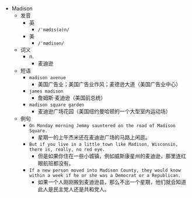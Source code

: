 - Madison
  - 发音
    - 英
      - `/'mædɪs(ə)n/`
    - 美
      - `/'mædisən/`
  - 词义
    - n.
      - 麦迪逊
  - 短语
    - `madison avenue`
      - 美国广告业；美国广告业作风；麦德逊大道（美国广告业中心） 
    - `james madison`
      - 詹姆斯·麦迪逊（美国前总统） 
    - `madison square garden`
      - 麦迪逊广场花园（美国纽约曼哈顿的一个大型室内运动场） 
  - 例句
    - `On Monday morning Jemmy sauntered on the road of Madison Square.`
      - 星期一的上午杰米还在麦迪逊广场的马路上闲逛。
    - `But if you live in a little town like Madison, Wisconsin, there is, really, no red eye.`
      - 但是如果你住在一些小城镇，例如威斯康星州的麦迪逊，那里连红眼航班都没有。
    - `If a new person moved into Madison County, they would know within a week if he or she was a Democrat or a Republican.`
      - 如果一个人刚刚搬到麦迪逊县，那么不出一个星期，他们就会知道此人是民主党人还是共和党人。

